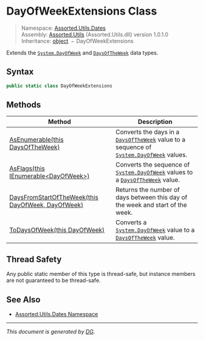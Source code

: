 ﻿# DayOfWeekExtensions Class

> Namespace: [Assorted.Utils.Dates](index.md#assortedutilsdates-namespace)\
> Assembly: [Assorted.Utils](index.md) (Assorted.Utils.dll) version 1.0.1.0\
> Inheritance: [object](https://docs.microsoft.com/en-us/dotnet/api/system.object) `→` DayOfWeekExtensions

Extends the [`System.DayOfWeek`](https://docs.microsoft.com/en-us/dotnet/api/system.dayofweek) and [`DaysOfTheWeek`](Assorted.Utils.Dates.DaysOfTheWeek.md) data types.

## Syntax

```csharp
public static class DayOfWeekExtensions
```

## Methods

Method | Description
--- | ---
[AsEnumerable(this DaysOfTheWeek)](Assorted.Utils.Dates.DayOfWeekExtensions.AsEnumerable.md) | Converts the days in a [`DaysOfTheWeek`](Assorted.Utils.Dates.DaysOfTheWeek.md) value to a sequence of [`System.DayOfWeek`](https://docs.microsoft.com/en-us/dotnet/api/system.dayofweek) values.
[AsFlags(this IEnumerable\<DayOfWeek>)](Assorted.Utils.Dates.DayOfWeekExtensions.AsFlags.md) | Converts the sequence of [`System.DayOfWeek`](https://docs.microsoft.com/en-us/dotnet/api/system.dayofweek) values to a [`DaysOfTheWeek`](Assorted.Utils.Dates.DaysOfTheWeek.md) value.
[DaysFromStartOfTheWeek(this DayOfWeek, DayOfWeek)](Assorted.Utils.Dates.DayOfWeekExtensions.DaysFromStartOfTheWeek.md) | Returns the number of days between this day of the week and start of the week.
[ToDaysOfWeek(this DayOfWeek)](Assorted.Utils.Dates.DayOfWeekExtensions.ToDaysOfWeek.md) | Converts a [`System.DayOfWeek`](https://docs.microsoft.com/en-us/dotnet/api/system.dayofweek) value to a [`DaysOfTheWeek`](Assorted.Utils.Dates.DaysOfTheWeek.md) value.

## Thread Safety

Any public static member of this type is thread\-safe, but instance members are not guaranteed to be thread\-safe.

## See Also

- [Assorted.Utils.Dates Namespace](index.md#assortedutilsdates-namespace)

---

_This document is generated by [DG](https://github.com/Khojasteh/dg)._
